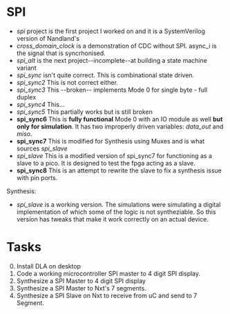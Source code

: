 # SPI
- *spi* project is the first project I worked on and it is a SystemVerilog version of Nandland's
- *cross_domain_clock* is a demonstration of CDC without SPI. async_i is the signal that is syncrhonised.
- *spi_alt* is the next project--incomplete--at building a state machine variant
- *spi_sync* isn't quite correct. This is combinational state driven.
- *spi_sync2* This is not correct either.
- *spi_sync3* This --broken-- implements Mode 0 for single byte - full duplex
- *spi_sync4* This...
- *spi_sync5* This partially works but is still broken
- **spi_sync6** This is **fully functional** Mode 0 with an IO module as well **but only for simulation**. It has two improperly driven variables: *data_out* and *miso*.
- **spi_sync7** This is modified for Synthesis using Muxes and is what sources *spi_slave*
- *spi_slave* This is a modified version of spi_sync7 for functioning as a slave to a pico. It is designed to test the fpga acting as a slave.
- **spi_sync8** This is an attempt to rewrite the slave to fix a synthesis issue with pin ports.

Synthesis:
- *spi_slave* is a working version. The simulations were simulating a digital implementation of which some of the logic is not syntheziable. So this version has tweaks that make it work correctly on an actual device.

# Tasks
0) Install DLA on desktop
1) Code a working microcontroller SPI master to 4 digit SPI display.
2) Synthesize a SPI Master to 4 digit SPI display
3) Synthesize a SPI Master to Nxt's 7 segments.
4) Synthesize a SPI Slave on Nxt to receive from uC and send to 7 Segment.